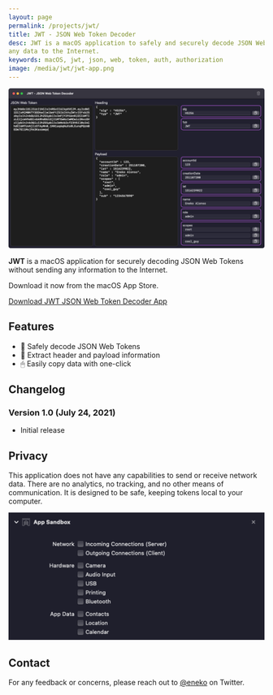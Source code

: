```yaml
---
layout: page
permalink: /projects/jwt/
title: JWT - JSON Web Token Decoder
desc: JWT is a macOS application to safely and securely decode JSON Web Tokens without sending
any data to the Internet.
keywords: macOS, jwt, json, web, token, auth, authorization
image: /media/jwt/jwt-app.png
---
```


![JWT JSON Web Token decoder macOS application](/media/jwt/jwt-app.png)

**JWT** is a macOS application for securely decoding JSON Web Tokens without sending any information to the
Internet.

Download it now from the macOS App Store.

[Download JWT JSON Web Token Decoder App](https://apps.apple.com/us/app/jwt-json-web-token-decoder/id1578129230)


## Features

- 🤝 Safely decode JSON Web Tokens
- 📄 Extract header and payload information
- 🖱 Easily copy data with one-click


## Changelog

### Version 1.0 (July 24, 2021)
- Initial release


## Privacy

This application does not have any capabilities to send or receive network data. There are no analytics, no
tracking, and no other means of communication. It is designed to be safe, keeping tokens local to your
computer.

![macOS entitlements & capabilities](/media/jwt/app-capabilities.png)


## Contact

For any feedback or concerns, please reach out to [@eneko](https://twitter.com/eneko) on Twitter.
